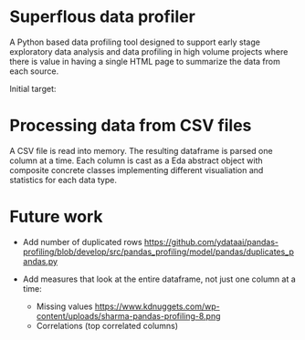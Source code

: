 # Superflous data profiler
A Python based data profiling tool designed to support early stage exploratory data analysis and data profiling in high volume projects where there is value in having a single HTML page to summarize the data from each source.

Initial target:

# Processing data from CSV files

A CSV file is read into memory. The resulting dataframe is parsed one column at a time. Each column is cast as a Eda abstract object with composite concrete classes implementing different visualiation and statistics for each data type.

# Future work

* Add number of duplicated rows https://github.com/ydataai/pandas-profiling/blob/develop/src/pandas_profiling/model/pandas/duplicates_pandas.py

* Add measures that look at the entire dataframe, not just one column at a time:
    * Missing values https://www.kdnuggets.com/wp-content/uploads/sharma-pandas-profiling-8.png
    * Correlations (top correlated columns)
    


